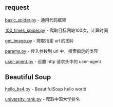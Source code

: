 

## request

[basic_spider.py](basic_spider.py) - 通用代码框架

[100_times_spider.py](100_times_spider.py) - 爬取目标网站100次，计算时间

[get_image.py](get_image.py) - 爬取指定 url 的图片

[params.py](params.py) - 传入参数到 url 中，搜索指定的类容

[user-agent.py](user-agent.py) - 设置 http 请求头中的 user-agent


## Beautiful Soup 

[hello_bs4.py](hello_bs4.py) - BeautifulSoup hello world

[university_rank.py](university_rank.py) - 爬取中国大学排名